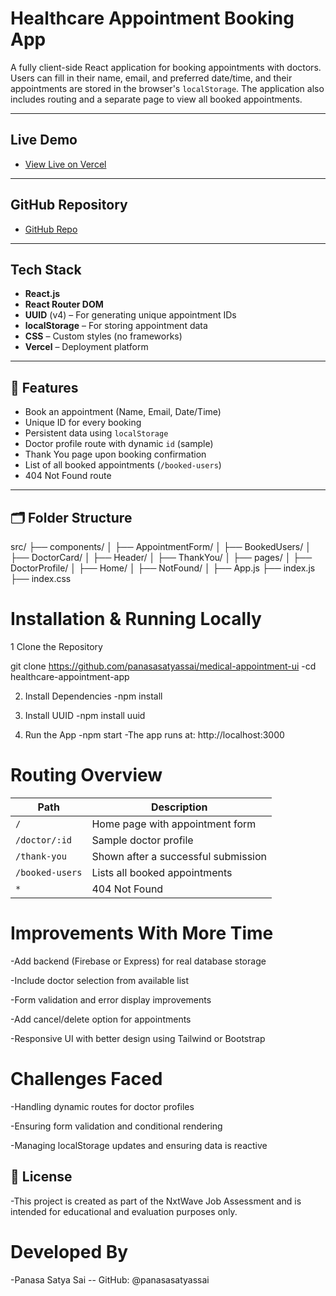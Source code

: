 #  Healthcare Appointment Booking App

A fully client-side React application for booking appointments with doctors. Users can fill in their name, email, and preferred date/time, and their appointments are stored in the browser's `localStorage`. The application also includes routing and a separate page to view all booked appointments.

---

##  Live Demo

- [View Live on Vercel](https://your-vercel-deployment-url.vercel.app)

---

##  GitHub Repository

- [GitHub Repo](https://github.com/panasasatyassai/medical-appointment-ui)

---

##  Tech Stack

- **React.js**
- **React Router DOM**
- **UUID** (v4) – For generating unique appointment IDs
- **localStorage** – For storing appointment data
- **CSS** – Custom styles (no frameworks)
- **Vercel** – Deployment platform

---

## 🔧 Features

-  Book an appointment (Name, Email, Date/Time)
-  Unique ID for every booking
-  Persistent data using `localStorage`
-  Doctor profile route with dynamic `id` (sample)
-  Thank You page upon booking confirmation
-  List of all booked appointments (`/booked-users`)
-  404 Not Found route

---

## 🗂 Folder Structure

src/
├── components/
│ ├── AppointmentForm/
│ ├── BookedUsers/
│ ├── DoctorCard/
│ ├── Header/
│ ├── ThankYou/
│
├── pages/
│ ├── DoctorProfile/
│ ├── Home/
│ ├── NotFound/
│
├── App.js
├── index.js
├── index.css

# Installation & Running Locally
1 Clone the Repository
 
git clone https://github.com/panasasatyassai/medical-appointment-ui
-cd healthcare-appointment-app

2. Install Dependencies 
-npm install

3. Install UUID 
-npm install uuid

4. Run the App 
-npm start
-The app runs at: http://localhost:3000

# Routing Overview

| Path            | Description                         |
| --------------- | ----------------------------------- |
| `/`             | Home page with appointment form     |
| `/doctor/:id`   | Sample doctor profile               |
| `/thank-you`    | Shown after a successful submission |
| `/booked-users` | Lists all booked appointments       |
| `*`             | 404 Not Found                       |

# Improvements With More Time
-Add backend (Firebase or Express) for real database storage

-Include doctor selection from available list

-Form validation and error display improvements

-Add cancel/delete option for appointments

-Responsive UI with better design using Tailwind or Bootstrap

# Challenges Faced
-Handling dynamic routes for doctor profiles

-Ensuring form validation and conditional rendering

-Managing localStorage updates and ensuring data is reactive

## 📃 License
-This project is created as part of the NxtWave Job Assessment and is intended for educational and evaluation purposes only.

# Developed By 
-Panasa Satya Sai
-- GitHub: @panasasatyassai